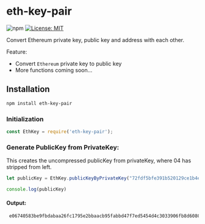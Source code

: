 # eth-key-pair
![npm](https://img.shields.io/npm/v/eth-key-pair) [![License: MIT](https://img.shields.io/badge/License-MIT-blue.svg)](https://opensource.org/licenses/MIT) 


Convert Ethereum private key, public key and address with each other.

Feature:
- Convert `Ethereum` private key to public key
- More functions coming soon...

## Installation

```bash
npm install eth-key-pair
```

### Initialization

```js
const EthKey = require('eth-key-pair');
```

### Generate PublicKey from PrivateKey:
This creates the uncompressed publicKey from privateKey, where 04 has stripped from left.
```js
let publicKey = EthKey.publicKeyByPrivateKey("72fdf5bfe391b520129ce1b4e256c79af1ddf4e95e5124803c58f7da28e64727")

console.log(publicKey)
```
#### Output:
```bash
 e06740583be9fbdabaa26fc1795e2bbaacb95fabbd47f7ed5454d4c3033906fb8d6080f1b601da0a746ab39d5bde4c26c118638cbc77367b49dd65d086897ba3
```